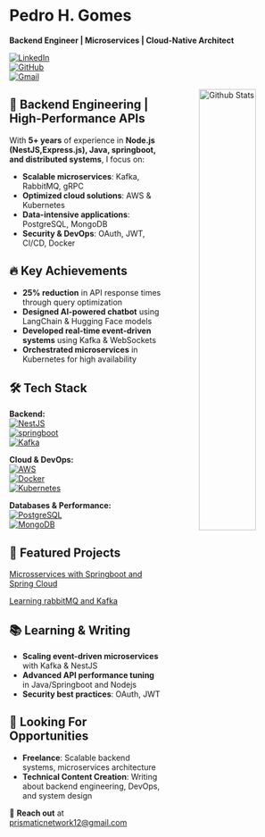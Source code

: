 # Pedro H. Gomes  
**Backend Engineer | Microservices | Cloud-Native Architect**  

[![LinkedIn](https://img.shields.io/badge/-LinkedIn-blue?style=flat&logo=Linkedin&logoColor=white)](https://www.linkedin.com/in/gabriel-nunes1/)  
[![GitHub](https://img.shields.io/badge/-GitHub-181717?style=flat&logo=github&logoColor=white)](https://github.com/GabrielNunes12)  
[![Gmail](https://img.shields.io/badge/-Email-c14438?style=flat&logo=Gmail&logoColor=white)](mailto:prismaticnetwork12@gmail.com)  

<div align="center">
  <img width="45%" align="right" alt="Github Stats" src="https://github-readme-stats.vercel.app/api?username=GabrielNunes12&show_icons=true&hide_border=true&theme=radical" />
</div>

## 🚀 Backend Engineering | High-Performance APIs  

With **5+ years** of experience in **Node.js (NestJS,Express.js), Java, springboot, and distributed systems**, I focus on:  
- **Scalable microservices**: Kafka, RabbitMQ, gRPC  
- **Optimized cloud solutions**: AWS & Kubernetes  
- **Data-intensive applications**: PostgreSQL, MongoDB  
- **Security & DevOps**: OAuth, JWT, CI/CD, Docker  

## 🔥 Key Achievements  

- **25% reduction** in API response times through query optimization  
- **Designed AI-powered chatbot** using LangChain & Hugging Face models  
- **Developed real-time event-driven systems** using Kafka & WebSockets  
- **Orchestrated microservices** in Kubernetes for high availability  

## 🛠️ Tech Stack  

**Backend:**  
[![NestJS](https://img.shields.io/badge/-NestJS-E0234E?logo=nestjs)](https://nestjs.com/)  
[![springboot](https://img.shields.io/badge/-Springboot-E0234E?logo=springboot)](https://docs.spring.io/spring-boot/)  
[![Kafka](https://img.shields.io/badge/-Kafka-231F20?logo=apache-kafka)](https://kafka.apache.org/)  

**Cloud & DevOps:**  
[![AWS](https://img.shields.io/badge/-AWS-232F3E?logo=amazon-aws)](https://aws.amazon.com/)  
[![Docker](https://img.shields.io/badge/-Docker-2496ED?logo=docker)](https://www.docker.com/)  
[![Kubernetes](https://img.shields.io/badge/-Kubernetes-326CE5?logo=kubernetes)](https://kubernetes.io/)  

**Databases & Performance:**  
[![PostgreSQL](https://img.shields.io/badge/-PostgreSQL-336791?logo=postgresql)](https://www.postgresql.org/)  
[![MongoDB](https://img.shields.io/badge/-MongoDB-47A248?logo=mongodb)](https://www.mongodb.com/)  

## 🌟 Featured Projects  

[Microsservices with Springboot and Spring Cloud](https://github.com/GabrielNunes12/microservices-java)

[Learning rabbitMQ and Kafka](https://github.com/GabrielNunes12/LearningRabbitMQJava)
## 📚 Learning & Writing  

- **Scaling event-driven microservices** with Kafka & NestJS  
- **Advanced API performance tuning** in Java/Springboot and Nodejs  
- **Security best practices**: OAuth, JWT 

## 🎯 Looking For Opportunities  

- **Freelance**: Scalable backend systems, microservices architecture  
- **Technical Content Creation**: Writing about backend engineering, DevOps, and system design  

📧 **Reach out** at prismaticnetwork12@gmail.com  

